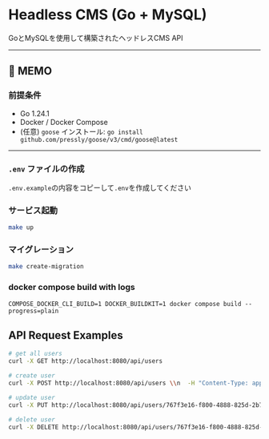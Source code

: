 # Headless CMS (Go + MySQL)

GoとMySQLを使用して構築されたヘッドレスCMS API

---

## 📝 MEMO

### 前提条件

- Go 1.24.1
- Docker / Docker Compose
- (任意) `goose` インストール: `go install github.com/pressly/goose/v3/cmd/goose@latest`

---

### `.env` ファイルの作成

`.env.example`の内容をコピーして`.env`を作成してください

### サービス起動

```bash
make up
```

### マイグレーション

```bash
make create-migration
```

### docker compose build with logs

`COMPOSE_DOCKER_CLI_BUILD=1 DOCKER_BUILDKIT=1 docker compose build --progress=plain`

## API Request Examples

```bash
# get all users
curl -X GET http://localhost:8080/api/users

# create user
curl -X POST http://localhost:8080/api/users \\n  -H "Content-Type: application/json" \\n  -d '{\n    "name": "Alice",\n    "email": "alice@example.com",\n    "password_hash": "hashedpassword123",\n    "role": "editor"\n  }'

# update user
curl -X PUT http://localhost:8080/api/users/767f3e16-f800-4888-825d-2b7a15740b62 \\n  -H "Content-Type: application/json" \\n  -d '{\n    "name": "Alice Updated",\n    "email": "alice.new@example.com",\n    "password_hash": "newhash",\n    "role": "admin"\n  }'

# delete user
curl -X DELETE http://localhost:8080/api/users/767f3e16-f800-4888-825d-2b7a15740b62

```
